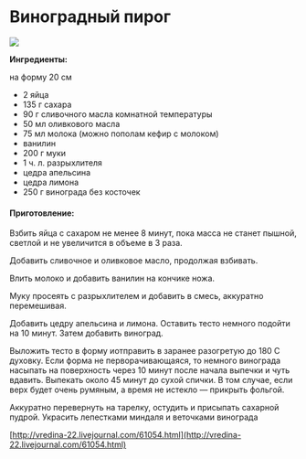 # Виноградный пирог

![](https://s-media-cache-ak0.pinimg.com/564x/7f/8e/55/7f8e554b30b8042392356dcd74d9cf2b.jpg)

**Ингредиенты:**

на форму 20 см

* 2 яйца
* 135 г сахара
* 90 г сливочного масла комнатной температуры
* 50 мл оливкового масла
* 75 мл молока \(можно пополам кефир с молоком\)
* ванилин
* 200 г муки
* 1 ч. л. разрыхлителя
* цедра апельсина
* цедра лимона
* 250 г винограда без косточек

#### Приготовление:

Взбить яйца с сахаром не менее 8 минут, пока масса не станет пышной, светлой и не увеличится в объеме в 3 раза.

Добавить сливочное и оливковое масло, продолжая взбивать.

Влить молоко и добавить ванилин на кончике ножа.

Муку просеять с разрыхлителем и добавить в смесь, аккуратно перемешивая.

Добавить цедру апельсина и лимона. Оставить тесто немного подойти на 10 минут. Затем добавить виноград.

Выложить тесто в форму иотправить в заранее разогретую до 180 С духовку. Если форма не перворачивающаяся, то немного винограда насыпать на поверхность через 10 минут после начала выпечки и чуть вдавить. Выпекать около 45 минут до сухой спички. В том случае, если верх будет очень румяным, а время не истекло — прикрыть фольгой.

Аккуратно перевернуть на тарелку, остудить и присыпать сахарной пудрой. Украсить лепестками миндаля и веточками винограда

[http://vredina-22.livejournal.com/61054.html](http://vredina-22.livejournal.com/61054.html)

